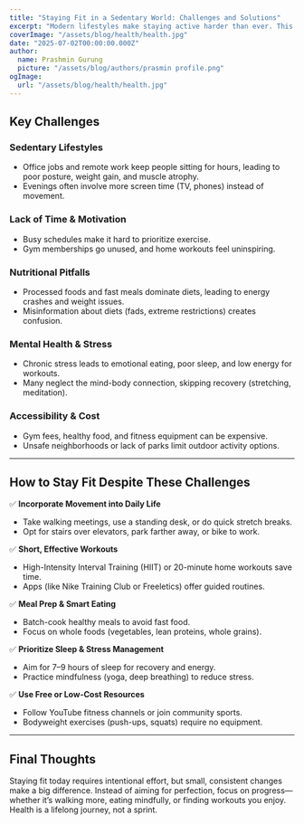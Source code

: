```yaml
---
title: "Staying Fit in a Sedentary World: Challenges and Solutions"
excerpt: "Modern lifestyles make staying active harder than ever. This article explores common fitness challenges and offers practical strategies to maintain health despite busy schedules."
coverImage: "/assets/blog/health/health.jpg"
date: "2025-07-02T00:00:00.000Z"
author:
  name: Prashmin Gurung
  picture: "/assets/blog/authors/prasmin profile.png"
ogImage:
  url: "/assets/blog/health/health.jpg"
---
```


## Key Challenges

### **Sedentary Lifestyles**

- Office jobs and remote work keep people sitting for hours, leading to poor posture, weight gain, and muscle atrophy.
- Evenings often involve more screen time (TV, phones) instead of movement.

### **Lack of Time & Motivation**

- Busy schedules make it hard to prioritize exercise.
- Gym memberships go unused, and home workouts feel uninspiring.

### **Nutritional Pitfalls**

- Processed foods and fast meals dominate diets, leading to energy crashes and weight issues.
- Misinformation about diets (fads, extreme restrictions) creates confusion.

### **Mental Health & Stress**

- Chronic stress leads to emotional eating, poor sleep, and low energy for workouts.
- Many neglect the mind-body connection, skipping recovery (stretching, meditation).

### **Accessibility & Cost**

- Gym fees, healthy food, and fitness equipment can be expensive.
- Unsafe neighborhoods or lack of parks limit outdoor activity options.

---

## How to Stay Fit Despite These Challenges

✅ **Incorporate Movement into Daily Life**

- Take walking meetings, use a standing desk, or do quick stretch breaks.
- Opt for stairs over elevators, park farther away, or bike to work.

✅ **Short, Effective Workouts**

- High-Intensity Interval Training (HIIT) or 20-minute home workouts save time.
- Apps (like Nike Training Club or Freeletics) offer guided routines.

✅ **Meal Prep & Smart Eating**

- Batch-cook healthy meals to avoid fast food.
- Focus on whole foods (vegetables, lean proteins, whole grains).

✅ **Prioritize Sleep & Stress Management**

- Aim for 7–9 hours of sleep for recovery and energy.
- Practice mindfulness (yoga, deep breathing) to reduce stress.

✅ **Use Free or Low-Cost Resources**

- Follow YouTube fitness channels or join community sports.
- Bodyweight exercises (push-ups, squats) require no equipment.

---

## Final Thoughts

Staying fit today requires intentional effort, but small, consistent changes make a big difference. Instead of aiming for perfection, focus on progress—whether it’s walking more, eating mindfully, or finding workouts you enjoy. Health is a lifelong journey, not a sprint.
